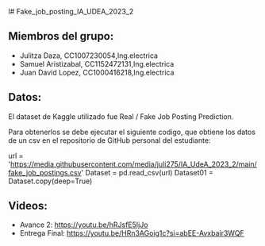 l# Fake_job_posting_IA_UDEA_2023_2
## Miembros del grupo:
- Julitza Daza, CC1007230054,Ing.electrica
- Samuel Aristizabal, CC1152472131,Ing.electrica
- Juan David Lopez, CC1000416218,Ing.electrica
  
## Datos:
El dataset de Kaggle utilizado fue Real / Fake Job Posting Prediction.

Para obtenerlos se debe ejecutar el siguiente codigo, que obtiene los datos de un csv en el repositorio de GitHub personal del estudiante:

url = 'https://media.githubusercontent.com/media/juli275/IA_UdeA_2023_2/main/fake_job_postings.csv'
Dataset = pd.read_csv(url)
Dataset01 = Dataset.copy(deep=True)

## Videos:
- Avance 2: https://youtu.be/hRJsfE5IjJo
- Entrega Final: https://youtu.be/HRn3AGoig1c?si=abEE-Avxbair3WQF
